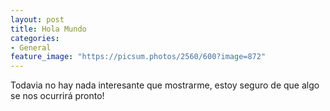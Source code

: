 ```yaml
---
layout: post
title: Hola Mundo
categories:
- General
feature_image: "https://picsum.photos/2560/600?image=872"
---
```


Todavia no hay nada interesante que mostrarme, estoy seguro de que algo se nos ocurrirá pronto!